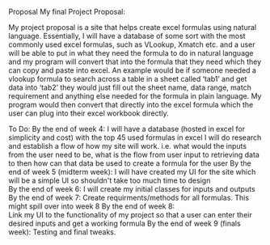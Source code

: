 Proposal
My final Project Proposal:

My project proposal is a site that helps create excel formulas using natural language. Essentially, I will have a database of some sort with the most commonly used excel formulas, such as VLookup, Xmatch etc. and a user will be able to put in what they need the formula to do in natural language and my program will convert that into the formula that they need which they can copy and paste into excel. An example would be if someone needed a vlookup formula to search across a table in a sheet called ‘tab1’ and get data into ‘tab2’ they would just fill out the sheet name, data range, match requirement and anything else needed for the formula in plain language. My program would then convert that directly into the excel formula which the user can plug into their excel workbook directly. 

To Do:
By the end of week 4: 
    I will have a database (hosted in excel for simplicity and cost) with the top 45 used formulas in excel
    I will do research and establish a flow of how my site will work. i.e. what would the inputs from the user need to be, what is the flow      from user input to retrieving data to then how can that data be used to create a formula for the user
By the end of week 5 (midterm week):
    I will have created my UI for the site which will be a simple UI so shouldn't take too much time to design  
By the end of week 6:
    I will create my initial classes for inputs and outputs
By the end of week 7:
    Create requirments/methods for all formulas. This might spill over into week 8
By the end of week 8:  
    Link my UI to the functionality of my project so that a user can enter their desired inputs and get a working formula
By the end of week 9 (finals week):
    Testing and final tweaks.
